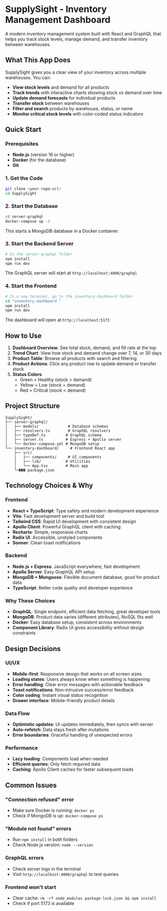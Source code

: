 # SupplySight - Inventory Management Dashboard

A modern inventory management system built with React and GraphQL that helps you track stock levels, manage demand, and transfer inventory between warehouses.

## What This App Does

SupplySight gives you a clear view of your inventory across multiple warehouses. You can:
- **View stock levels** and demand for all products
- **Track trends** with interactive charts showing stock vs demand over time
- **Update demand forecasts** for individual products
- **Transfer stock** between warehouses
- **Filter and search** products by warehouse, status, or name
- **Monitor critical stock levels** with color-coded status indicators

## Quick Start

### Prerequisites
- **Node.js** (version 16 or higher)
- **Docker** (for the database)
- **Git**

### 1. Get the Code
```bash
git clone <your-repo-url>
cd SupplySight
```

### 2. Start the Database
```bash
cd server-graphql
docker-compose up -d
```
This starts a MongoDB database in a Docker container.

### 3. Start the Backend Server
```bash
# In the server-graphql folder
npm install
npm run dev
```
The GraphQL server will start at `http://localhost:4000/graphql`

### 4. Start the Frontend
```bash
# In a new terminal, go to the inventory-dashboard folder
cd "inventory-dashboard "
npm install
npm run dev
```
The dashboard will open at `http://localhost:5173`

## How to Use

1. **Dashboard Overview**: See total stock, demand, and fill rate at the top
2. **Trend Chart**: View how stock and demand change over 7, 14, or 30 days
3. **Product Table**: Browse all products with search and filtering
4. **Product Actions**: Click any product row to update demand or transfer stock
5. **Status Colors**: 
   - Green = Healthy (stock > demand)
   - Yellow = Low (stock = demand)  
   - Red = Critical (stock < demand)

## Project Structure

```
SupplySight/
├── server-graphql/      
│   ├── models/             # Database schemas
│   ├── resolvers.ts        # GraphQL resolvers
│   ├── typeDef.ts         # GraphQL schema
│   ├── server.ts          # Express + Apollo server
│   └── docker-compose.yml # MongoDB setup
└── inventory-dashboard/     # Frontend React app
    ├── src/
    │   ├── components/     # UI components
    │   ├── lib/           # Utilities
    │   └── App.tsx        # Main app
    └─��� package.json
```

## Technology Choices & Why

### Frontend
- **React + TypeScript**: Type safety and modern development experience
- **Vite**: Fast development server and build tool
- **Tailwind CSS**: Rapid UI development with consistent design
- **Apollo Client**: Powerful GraphQL client with caching
- **Recharts**: Simple, responsive charts
- **Radix UI**: Accessible, unstyled components
- **Sonner**: Clean toast notifications

### Backend  
- **Node.js + Express**: JavaScript everywhere, fast development
- **Apollo Server**: Easy GraphQL API setup
- **MongoDB + Mongoose**: Flexible document database, good for product data
- **TypeScript**: Better code quality and developer experience

### Why These Choices
- **GraphQL**: Single endpoint, efficient data fetching, great developer tools
- **MongoDB**: Product data varies (different attributes), NoSQL fits well
- **Docker**: Easy database setup, consistent across environments
- **Component Library**: Radix UI gives accessibility without design constraints

## Design Decisions

### UI/UX
- **Mobile-first**: Responsive design that works on all screen sizes
- **Loading states**: Users always know when something is happening
- **Error handling**: Clear error messages with actionable feedback
- **Toast notifications**: Non-intrusive success/error feedback
- **Color coding**: Instant visual status recognition
- **Drawer interface**: Mobile-friendly product details

### Data Flow
- **Optimistic updates**: UI updates immediately, then syncs with server
- **Auto-refetch**: Data stays fresh after mutations
- **Error boundaries**: Graceful handling of unexpected errors

### Performance
- **Lazy loading**: Components load when needed
- **Efficient queries**: Only fetch required data
- **Caching**: Apollo Client caches for faster subsequent loads

## Common Issues

### "Connection refused" error
- Make sure Docker is running: `docker ps`
- Check if MongoDB is up: `docker-compose ps`

### "Module not found" errors
- Run `npm install` in both folders
- Check Node.js version: `node --version`

### GraphQL errors
- Check server logs in the terminal
- Visit `http://localhost:4000/graphql` to test queries

### Frontend won't start
- Clear cache: `rm -rf node_modules package-lock.json && npm install`
- Check if port 5173 is available
